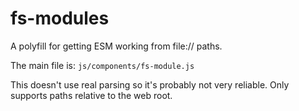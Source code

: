 # fs-modules

A polyfill for getting ESM working from file:// paths.

The main file is: `js/components/fs-module.js`

This doesn't use real parsing so it's probably not very reliable.  Only supports paths relative to the web root.